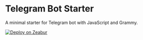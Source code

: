 # Telegram Bot Starter

A minimal starter for Telegram bot with JavaScript and Grammy.

[![Deploy on Zeabur](https://zeabur.com/button.svg)](https://zeabur.com/templates/ZBL7VL)

